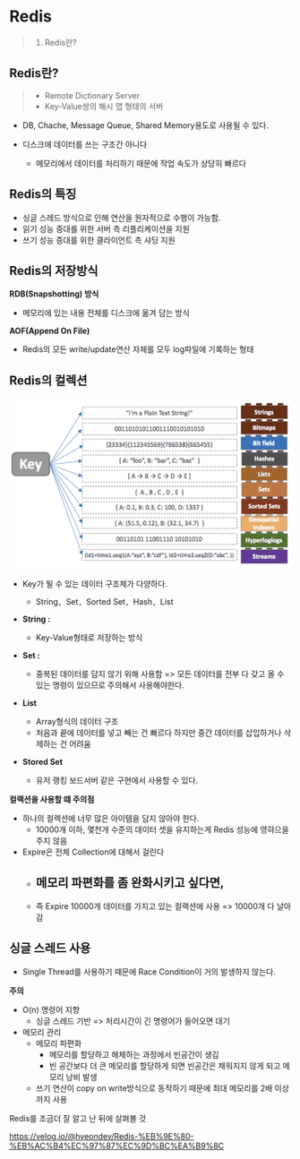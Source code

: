 # Redis

> 1. Redis란?

## Redis란?

> - Remote Dictionary Server
> - Key-Value쌍의 해시 맵 형태의 서버

- DB, Chache, Message Queue, Shared Memory용도로 사용될 수 있다.

- 디스크에 데이터를 쓰는 구조간 아니다
  - 메모리에서 데이터를 처리하기 때문에 작업 속도가 상당히 빠르다



## Redis의 특징

- 싱글 스레드 방식으로 인해 연산을 원자적으로 수행이 가능함.
- 읽기 성능 증대를 위한 서버 측 리플리케이션을 지원
- 쓰기 성능 증대를 위한 클라이언트 측 샤딩 지원



## Redis의 저장방식

**RDB(Snapshotting) 방식**

- 메모리에 있는 내용 전체를 디스크에 옮겨 담는 방식

**AOF(Append On File)**

- Redis의 모든 write/update연산 자체를 모두 log파일에 기록하는 형태



## Redis의 컬렉션

![image-20230208155730052](./Redis.assets/image-20230208155730052.png)

- Key가 될 수 있는 데이터 구조체가 다양하다.
  - String`, `Set`, `Sorted Set`, `Hash`, `List

- **String :** 
  - Key-Value형태로 저장하는 방식
- **Set :**
  -  중복된 데이터를 담지 않기 위해 사용함 => 모든 데이터를 전부 다 갖고 올 수 있는 명령이 있으므로 주의해서 사용해야한다.
- **List**
  - Array형식의 데이터 구조
  - 처음과 끝에 데이터를 넣고 빼는 건 빠르다 하지만 중간 데이터를 삽입하거나 삭제하는 건 어려움
- **Stored Set**
  - 유저 랭킹 보드서버 같은 구현에서 사용할 수 있다.

**컬랙션을 사용할 떄 주의점**

- 하나의 컬렉션에 너무 많은 아이템을 담지 않아야 한다.
  - 10000개 이하, 몇천개 수준의 데이터 셋을 유지하는게 Redis 성능에 영햐으을 주지 않음
- Expire은 전체 Collection에 대해서 걸린다
  - 메모리 파편화를 좀 완화시키고 싶다면,
    - 
  - 즉 Expire 10000개 데이터를 가지고 있는 컬랙션에 사용 => 10000개 다 날아감





## 싱글 스레드 사용

- Single Thread를 사용하기 때문에 Race Condition이 거의 발생하지 않는다.



**주의**

- O(n) 명령어 지향
  - 싱글 스레드 기반 => 처리시간이 긴 명령어가 들어오면 대기
- 메모리 관리
  - 메모리 파편화
    - 메모리를 할당하고 해체하는 과정에서 빈공간이 생김
    - 빈 공간보다 더 큰 메모리를 할당하게 되면 빈공간은 채워지지 않게 되고 메모리 낭비 발생
  - 쓰기 연산이 copy on write방식으로 동작하기 때문에 최대 메모리를 2배 이상까지 사용













Redis를 조금더 잘 알고 난 뒤에 살펴볼 것

https://velog.io/@hyeondev/Redis-%EB%9E%80-%EB%AC%B4%EC%97%87%EC%9D%BC%EA%B9%8C

